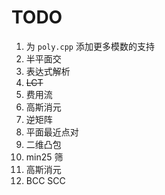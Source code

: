 # TODO

1. 为 `poly.cpp` 添加更多模数的支持
2. 半平面交
3. 表达式解析
4. ~~LCT~~
5. 费用流
6. 高斯消元
7. 逆矩阵
8. 平面最近点对
9. 二维凸包
10. min25 筛
11. 高斯消元
12. BCC SCC
